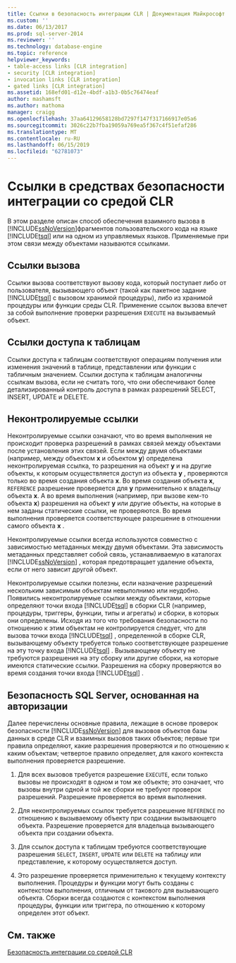```yaml
---
title: Ссылки в безопасность интеграции CLR | Документация Майкрософт
ms.custom: ''
ms.date: 06/13/2017
ms.prod: sql-server-2014
ms.reviewer: ''
ms.technology: database-engine
ms.topic: reference
helpviewer_keywords:
- table-access links [CLR integration]
- security [CLR integration]
- invocation links [CLR integration]
- gated links [CLR integration]
ms.assetid: 168efd01-d12e-4bdf-a1b3-0b5c76474eaf
author: mashamsft
ms.author: mathoma
manager: craigg
ms.openlocfilehash: 37aa64129658128bd7297f147f317166917e05a6
ms.sourcegitcommit: 3026c22b7fba19059a769ea5f367c4f51efaf286
ms.translationtype: MT
ms.contentlocale: ru-RU
ms.lasthandoff: 06/15/2019
ms.locfileid: "62781073"
---
```

# <a name="links-in-clr-integration-security"></a>Ссылки в средствах безопасности интеграции со средой CLR
  В этом разделе описан способ обеспечения взаимного вызова в [!INCLUDE[ssNoVersion](../../includes/ssnoversion-md.md)]фрагментов пользовательского кода на языке [!INCLUDE[tsql](../../includes/tsql-md.md)] или на одном из управляемых языков. Применяемые при этом связи между объектами называются ссылками.  
  
## <a name="invocation-links"></a>Ссылки вызова  
 Ссылки вызова соответствуют вызову кода, который поступает либо от пользователя, вызывающего объект (такой как пакетное задание [!INCLUDE[tsql](../../includes/tsql-md.md)] с вызовом хранимой процедуры), либо из хранимой процедуры или функции среды CLR. Применение ссылок вызова влечет за собой выполнение проверки разрешения `EXECUTE` на вызываемый объект.  
  
## <a name="table-access-links"></a>Ссылки доступа к таблицам  
 Ссылки доступа к таблицам соответствуют операциям получения или изменения значений в таблице, представлении или функции с табличным значением. Ссылки доступа к таблицам аналогичны ссылкам вызова, если не считать того, что они обеспечивают более детализированный контроль доступа в рамках разрешений SELECT, INSERT, UPDATE и DELETE.  
  
## <a name="gated-links"></a>Неконтролируемые ссылки  
 Неконтролируемые ссылки означают, что во время выполнения не происходит проверка разрешений в рамках связей между объектами после установления этих связей. Если между двумя объектами (например, между объектом **x** и объектом **y**) определена неконтролируемая ссылка, то разрешения на объект **y** и на другие объекты, к которым осуществляется доступ из объекта **y** , проверяются только во время создания объекта **x**. Во время создания объекта **x**, `REFERENCE` разрешение проверяется для **y** применительно к владельцу объекта **x**. А во время выполнения (например, при вызове кем-то объекта **x**) разрешения на объект **y** или другие объекты, на которые в нем заданы статические ссылки, не проверяются. Во время выполнения проверяется соответствующее разрешение в отношении самого объекта **x** .  
  
 Неконтролируемые ссылки всегда используются совместно с зависимостью метаданных между двумя объектами. Эта зависимость метаданных представляет собой связь, устанавливаемую в каталогах [!INCLUDE[ssNoVersion](../../includes/ssnoversion-md.md)] , которая предотвращает удаление объекта, если от него зависит другой объект.  
  
 Неконтролируемые ссылки полезны, если назначение разрешений нескольким зависимым объектам невыполнимо или неудобно. Появились неконтролируемые ссылки между объектами, которые определяют точки входа [!INCLUDE[tsql](../../includes/tsql-md.md)] в сборки CLR (например, процедуры, триггеры, функции, типы и агрегаты) и сборки, в которых они определены. Исходя из того что требования безопасности по отношению к этим объектам не контролируется следует, что для вызова точки входа [!INCLUDE[tsql](../../includes/tsql-md.md)] , определенной в сборке CLR, вызывающему объекту требуется только соответствующее разрешение на эту точку входа [!INCLUDE[tsql](../../includes/tsql-md.md)] . Вызывающему объекту не требуются разрешения на эту сборку или другие сборки, на которые имеются статические ссылки. Разрешения на сборку проверяются во время создания точки входа [!INCLUDE[tsql](../../includes/tsql-md.md)] .  
  
## <a name="sql-server-authorization-based-security"></a>Безопасность SQL Server, основанная на авторизации  
 Далее перечислены основные правила, лежащие в основе проверок безопасности [!INCLUDE[ssNoVersion](../../includes/ssnoversion-md.md)] для вызовов объектов базы данных в среде CLR и взаимных вызовов таких объектов; первые три правила определяют, какие разрешения проверяются и по отношению к каким объектам; четвертое правило определяет, для какого контекста выполнения проверяется разрешение.  
  
1.  Для всех вызовов требуется разрешение `EXECUTE`, если только вызовы не происходят в одном и том же объекте; это означает, что вызовы внутри одной и той же сборки не требуют проверок разрешений. Разрешение проверяется во время выполнения.  
  
2.  Для неконтролируемых ссылок требуется разрешение `REFERENCE` по отношению к вызываемому объекту при создании вызывающего объекта. Разрешение проверяется для владельца вызывающего объекта при создании объекта.  
  
3.  Для ссылок доступа к таблицам требуются соответствующие разрешения `SELECT`, `INSERT`, `UPDATE` или `DELETE` на таблицу или представление, к которому осуществляется доступ.  
  
4.  Это разрешение проверяется применительно к текущему контексту выполнения. Процедуры и функции могут быть созданы с контекстом выполнения, отличным от такового для вызывающего объекта. Сборки всегда создаются с контекстом выполнения процедуры, функции или триггера, по отношению к которому определен этот объект.  
  
## <a name="see-also"></a>См. также  
 [Безопасность интеграции со средой CLR](../../relational-databases/clr-integration/security/clr-integration-security.md)  
  
  
